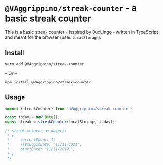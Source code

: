 # `@VAggrippino/streak-counter` - a basic streak counter

This is a basic streak counter - inspired by DuoLingo - written in TypeScript and meant for the browser (uses `localStorage`).

## Install

```shell
yarn add @VAggrippino/streak-counter
```
 &ndash; Or &ndash;
```shell
npm install @VAggrippino/streak-counter
```

## Usage
```JavaScript
import {streakCounter} from '@VAggrippino/streak-counter';

const today = new Date();
const streak = streakCounter(localStorage, today);

/* streak returns an object:
 * {
 *     currentCount: 1,
 *     lastLoginDate: "11/11/2021",
 *     startDate: "11/11/20121",
 * }
 */
